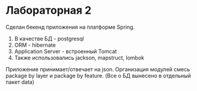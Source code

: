 # Лабораторная 2

Сделан бекенд приложения на платформе Spring. 
1. В качестве БД - postgresql
2. ORM - hibernate
3. Application Server - встроенный Tomcat
4. Также использовались jackson, mapstruct, lombok 

Приложение принимает/отвечает на json.
Организация модулей смесь package by layer и package by feature. (Все о БД вынесено в отдельный пакет data) 